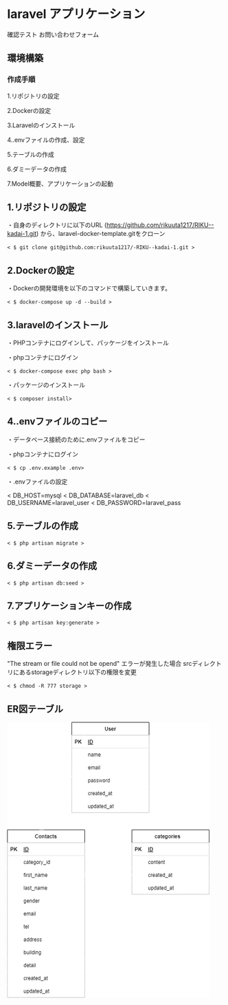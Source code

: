 # laravel アプリケーション
確認テスト お問い合わせフォーム

## 環境構築


### 作成手順
1.リポジトリの設定 

2.Dockerの設定

3.Laravelのインストール

4..envファイルの作成、設定

5.テーブルの作成

6.ダミーデータの作成

7.Model概要、アプリケーションの起動

## 1.リポジトリの設定

・自身のディレクトリに以下のURL (https://github.com/rikuuta1217/RIKU--kadai-1.git) から、laravel-docker-template.gitをクローン

```
< $ git clone git@github.com:rikuuta1217/-RIKU--kadai-1.git >
```

## 2.Dockerの設定

・Dockerの開発環境を以下のコマンドで構築していきます。

```
< $ docker-compose up -d --build >
```

## 3.laravelのインストール

・PHPコンテナにログインして、パッケージをインストール

・phpコンテナにログイン

```
< $ docker-compose exec php bash >
```

・パッケージのインストール

```
< $ composer install>
```

## 4..envファイルのコピー

・データベース接続のために.envファイルをコピー

・phpコンテナにログイン

```
< $ cp .env.example .env>
```
・.envファイルの設定

< DB_HOST=mysql
< DB_DATABASE=laravel_db
< DB_USERNAME=laravel_user
< DB_PASSWORD=laravel_pass

## 5.テーブルの作成

```
< $ php artisan migrate >
```

## 6.ダミーデータの作成

```
< $ php artisan db:seed >
```

## 7.アプリケーションキーの作成

```
< $ php artisan key:generate >
```

## 権限エラー

"The stream or file could not be opend" エラーが発生した場合
srcディレクトリにあるstorageディレクトリ以下の権限を変更

```
< $ chmod -R 777 storage >
``` 
## ER図テーブル

![ER図](ER.drawio.png)










